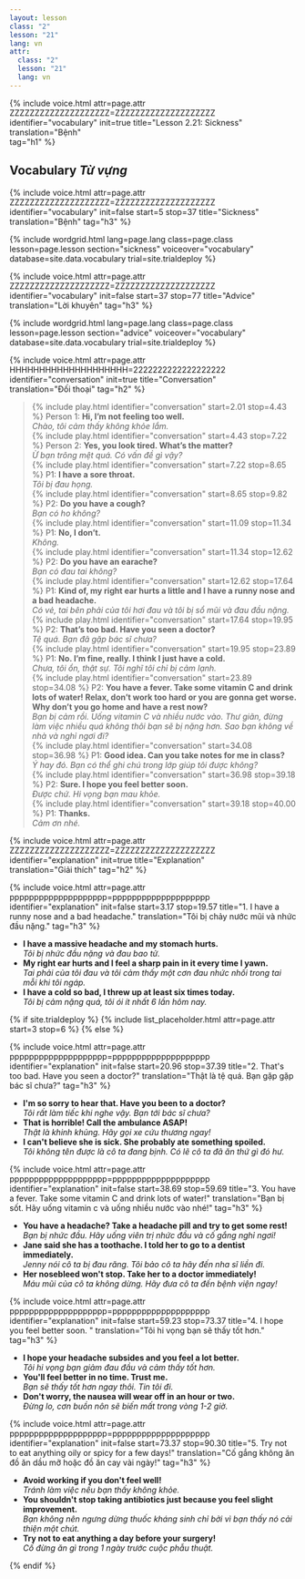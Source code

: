 ```yaml
---
layout: lesson
class: "2"
lesson: "21"
lang: vn
attr:
  class: "2"
  lesson: "21"
  lang: vn
---
```



{%  include voice.html attr=page.attr        ZZZZZZZZZZZZZZZZZZZZ=ZZZZZZZZZZZZZZZZZZZZ
	identifier="vocabulary"  init=true
	title="Lesson 2.21: Sickness"
	translation="Bệnh"      
    tag="h1" %}

## Vocabulary  *Từ vựng*

{%  include voice.html attr=page.attr    ZZZZZZZZZZZZZZZZZZZZ=ZZZZZZZZZZZZZZZZZZZZ
	identifier="vocabulary"  init=false start=5 stop=37
	title="Sickness"        
	translation="Bệnh"
    tag="h3" %}


{% include wordgrid.html lang=page.lang
		class=page.class 
		lesson=page.lesson 
		section="sickness"
		voiceover="vocabulary"
		database=site.data.vocabulary 
		trial=site.trialdeploy %}

{%  include voice.html attr=page.attr    ZZZZZZZZZZZZZZZZZZZZ=ZZZZZZZZZZZZZZZZZZZZ
	identifier="vocabulary"  init=false start=37 stop=77
	title="Advice"        
	translation="Lời khuyên"
    tag="h3" %}


{% include wordgrid.html lang=page.lang
		class=page.class 
		lesson=page.lesson 
		section="advice"
		voiceover="vocabulary"
		database=site.data.vocabulary 
		trial=site.trialdeploy %}



{%  include voice.html attr=page.attr    HHHHHHHHHHHHHHHHHHHH=2222222222222222222
	identifier="conversation"  init=true
	title="Conversation"        
	translation="Đối thoại"
    tag="h2" %}

> {% include play.html identifier="conversation" start=2.01 stop=4.43 %} Person 1: **Hi, I’m not feeling too well.**    
*Chào, tôi cảm thấy không khỏe lắm.*  
> {% include play.html identifier="conversation" start=4.43 stop=7.22 %} Person 2: **Yes, you look tired. What’s the matter?**    
*Ừ bạn trông mệt quá. Có vấn đề gì vậy?*    
> {% include play.html identifier="conversation" start=7.22 stop=8.65 %} P1: **I have a sore throat.**     
*Tôi bị đau họng.*  
> {% include play.html identifier="conversation" start=8.65 stop=9.82 %} P2: **Do you have a cough?**    
*Bạn có ho không?*  
> {% include play.html identifier="conversation" start=11.09 stop=11.34 %} P1: **No, I don’t.**    
*Không.*  
> {% include play.html identifier="conversation" start=11.34 stop=12.62 %} P2: **Do you have an earache?**    
*Bạn có đau tai không?*  
> {% include play.html identifier="conversation" start=12.62 stop=17.64 %} P1: **Kind of, my right ear hurts a little and I have a runny nose and a bad headache.**      
*Có vẻ, tai bên phải của tôi hơi đau và tôi bị sổ mũi và đau đầu nặng.*  
> {% include play.html identifier="conversation" start=17.64 stop=19.95 %} P2: **That’s too bad. Have you seen a doctor?**      
*Tệ quá. Bạn đã gặp bác sĩ chưa?*  
> {% include play.html identifier="conversation" start=19.95 stop=23.89 %} P1: **No. I’m fine, really. I think I just have a cold.**  
*Chưa, tôi ổn, thật sự. Tôi nghĩ tôi chỉ bị cảm lạnh.*      
> {% include play.html identifier="conversation" start=23.89 stop=34.08 %} P2: **You have a fever. Take some vitamin C and drink lots of water! Relax, don’t work too hard or you are gonna get worse. Why don’t you go home and have a rest now?**    
*Bạn bị cảm rồi. Uống vitamin C và nhiều nước vào. Thư giãn, đừng làm việc nhiều quá không thôi bạn sẽ bị nặng hơn. Sao bạn không về nhà và nghỉ ngơi đi?*  
> {% include play.html identifier="conversation" start=34.08 stop=36.98 %} P1: **Good idea. Can you take notes for me in class?**    
*Ý hay đó. Bạn có thể ghi chú trong lớp giúp tôi được không?*  
> {% include play.html identifier="conversation" start=36.98 stop=39.18 %} P2: **Sure. I hope you feel better soon.**    
*Được chứ. Hi vọng bạn mau khỏe.*  
> {% include play.html identifier="conversation" start=39.18 stop=40.00 %} P1: **Thanks.**  
*Cảm ơn nhé.*  


{%  include voice.html attr=page.attr    ZZZZZZZZZZZZZZZZZZZZ=ZZZZZZZZZZZZZZZZZZZZ
	identifier="explanation"  init=true
	title="Explanation"        
	translation="Giải thích"
    tag="h2" %}



{%  include voice.html attr=page.attr    pppppppppppppppppppp=pppppppppppppppppppp
	identifier="explanation"  init=false start=3.17 stop=19.57
	title="1. I have a runny nose and a bad headache."
	translation="Tôi bị chảy nước mũi và nhức đầu nặng."
    tag="h3" %}

- **I have a massive headache and my stomach hurts.**  
*Tôi bị nhức đầu nặng và đau bao tử.*   
- **My right ear hurts and I feel a sharp pain in it every time I yawn.**  
*Tai phải của tôi đau và tôi cảm thấy một cơn đau nhức nhối trong tai mỗi khi tôi ngáp.*   
- **I have a cold so bad, I threw up at least six times today.**  
*Tôi bị cảm nặng quá, tôi ói ít nhất 6 lần hôm nay.*    


{% if site.trialdeploy %}
  {% include list_placeholder.html  attr=page.attr     start=3 stop=6 %}
  {% else %}
  


{%  include voice.html attr=page.attr    pppppppppppppppppppp=pppppppppppppppppppp
	identifier="explanation"  init=false start=20.96 stop=37.39
	title="2. That's too bad. Have you seen a doctor?"
	translation="Thật là tệ quá. Bạn gặp gặp bác sĩ chưa?"
    tag="h3" %}

- **I'm so sorry to hear that. Have you been to a doctor?**  
*Tôi rất làm tiếc khi nghe vậy. Bạn tới bác sĩ chưa?*   
- **That is horrible! Call the ambulance ASAP!**  
*Thật là khinh khủng. Hãy gọi xe cứu thương ngay!*   
- **I can't believe she is sick. She probably ate something spoiled.**  
*Tôi không tên được là cô ta đang bịnh. Có lẽ cô ta đã ăn thứ gì đó hư.*    


{%  include voice.html attr=page.attr    pppppppppppppppppppp=pppppppppppppppppppp
	identifier="explanation"  init=false start=38.69 stop=59.69
	title="3. You have a fever. Take some vitamin C and drink lots of water!"
	translation="Bạn bị sốt. Hãy uống vitamin c và uống nhiều nước vào nhé!"
    tag="h3" %}

- **You have a headache? Take a headache pill and try to get some rest!**  
*Bạn bị nhức đầu. Hãy uống viên trị nhức đầu và cố gắng nghỉ ngơi!*    
- **Jane said she has a toothache. I told her to go to a dentist immediately.**  
*Jenny nói cô ta bị đau răng. Tôi bảo cô ta hãy đến nha sĩ liền đi.*    
- **Her nosebleed won't stop. Take her to a doctor immediately!**   
*Máu mũi của cô ta không dừng. Hãy đưa cô ta đến bệnh viện ngay!*
   

{%  include voice.html attr=page.attr    pppppppppppppppppppp=pppppppppppppppppppp
	identifier="explanation"  init=false start=59.23 stop=73.37
	title="4. I hope you feel better soon. "
	translation="Tôi hi vọng bạn sẽ thấy tốt hơn."
    tag="h3" %}

- **I hope your headache subsides and you feel a lot better.**  
*Tôi hi vọng bạn giảm đau đầu và cảm thấy tốt hơn.*   
- **You'll feel better in no time. Trust me.**  
*Bạn sẽ thấy tốt hơn ngay thôi. Tin tôi đi.*    
- **Don't worry, the nausea will wear off in an hour or two.**  
*Đừng lo, cơn buồn nôn sẽ biến mất trong vòng 1-2 giờ.*   


{%  include voice.html attr=page.attr    pppppppppppppppppppp=pppppppppppppppppppp
	identifier="explanation"  init=false start=73.37 stop=90.30
	title="5. Try not to eat anything oily or spicy for a few days!"
	translation="Cố gắng không ăn đồ ăn dầu mỡ hoặc đồ ăn cay vài ngày!"
    tag="h3" %}

- **Avoid working if you don't feel well!**  
*Tránh làm việc nếu bạn thấy không khỏe.*    
- **You shouldn't stop taking antibiotics just because you feel slight improvement.**  
*Bạn không nên ngưng dừng thuốc kháng sinh chỉ bởi vì bạn thấy nó cải thiện một chút.*   
- **Try not to eat anything a day before your surgery!**  
*Cố đừng ăn gì trong 1 ngày trước cuộc phẫu thuật.*    


{% endif %}